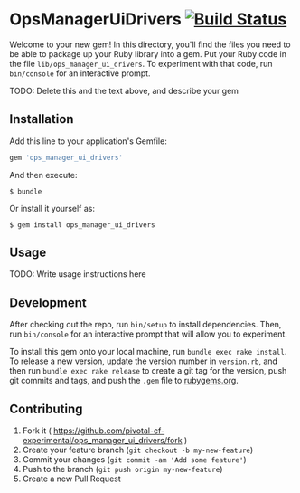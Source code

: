 # OpsManagerUiDrivers [![Build Status](https://travis-ci.org/pivotal-cf-experimental/ops_manager_ui_drivers.svg?branch=master)](https://travis-ci.org/pivotal-cf-experimental/ops_manager_ui_drivers)

Welcome to your new gem! In this directory, you'll find the files you need to be able to package up your Ruby library into a gem. Put your Ruby code in the file `lib/ops_manager_ui_drivers`. To experiment with that code, run `bin/console` for an interactive prompt.

TODO: Delete this and the text above, and describe your gem

## Installation

Add this line to your application's Gemfile:

```ruby
gem 'ops_manager_ui_drivers'
```

And then execute:

    $ bundle

Or install it yourself as:

    $ gem install ops_manager_ui_drivers

## Usage

TODO: Write usage instructions here

## Development

After checking out the repo, run `bin/setup` to install dependencies. Then, run `bin/console` for an interactive prompt that will allow you to experiment.

To install this gem onto your local machine, run `bundle exec rake install`. To release a new version, update the version number in `version.rb`, and then run `bundle exec rake release` to create a git tag for the version, push git commits and tags, and push the `.gem` file to [rubygems.org](https://rubygems.org).

## Contributing

1. Fork it ( https://github.com/pivotal-cf-experimental/ops_manager_ui_drivers/fork )
2. Create your feature branch (`git checkout -b my-new-feature`)
3. Commit your changes (`git commit -am 'Add some feature'`)
4. Push to the branch (`git push origin my-new-feature`)
5. Create a new Pull Request
